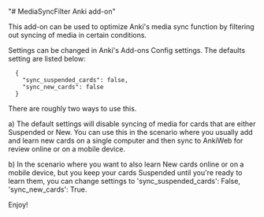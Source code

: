 "# MediaSyncFilter Anki add-on"

This add-on can be used to optimize Anki's media sync function by filtering out syncing of media in certain conditions.

Settings can be changed in Anki's Add-ons Config settings.  The defaults setting are listed below:

```
  {
    "sync_suspended_cards": false,
    "sync_new_cards": false
  }
```

There are roughly two ways to use this.

a) The default settings will disable syncing of media for cards that are either Suspended or New.  You can use this in the scenario where you usually add and learn new cards on a single computer and then sync to AnkiWeb for review online or on a mobile device.

b) In the scenario where you want to also learn New cards online or on a mobile device, but you keep your cards Suspended until you're ready to learn them, you can change settings to 'sync_suspended_cards': False, 'sync_new_cards': True.

Enjoy!
